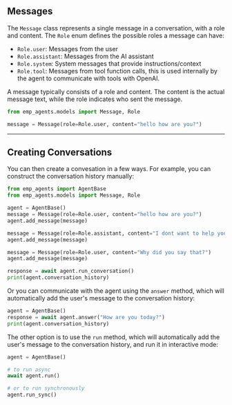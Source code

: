 ## Messages

The `Message` class represents a single message in a conversation, with a role and content. The `Role` enum defines the possible roles a message can have:

- `Role.user`: Messages from the user
- `Role.assistant`: Messages from the AI assistant
- `Role.system`: System messages that provide instructions/context
- `Role.tool`: Messages from tool function calls, this is used internally by the agent to communicate with tools with OpenAI.

A message typically consists of a role and content. The content is the actual message text, while the role indicates who sent the message.

```python
from emp_agents.models import Message, Role

message = Message(role=Role.user, content="hello how are you?")
```

---

## Creating Conversations

You can then create a convesation in a few ways.  For example, you can construct the conversation history manually:

```python
from emp_agents import AgentBase
from emp_agents.models import Message, Role

agent = AgentBase()
message = Message(role=Role.user, content="hello how are you?")
agent.add_message(message)

message = Message(role=Role.assistant, content="I dont want to help you!")
agent.add_message(message)

message = Message(role=Role.user, content="Why did you say that?")
agent.add_message(message)

response = await agent.run_conversation()
print(agent.conversation_history)
```

Or you can communicate with the agent using the `answer` method, which will automatically add the user's message to the conversation history:

```python
agent = AgentBase()
response = await agent.answer("How are you today?")
print(agent.conversation_history)
```

The other option is to use the `run` method, which will automatically add the user's message to the conversation history, and run it in interactive mode:

```python
agent = AgentBase()

# to run async
await agent.run()

# or to run synchronously
agent.run_sync()
```

